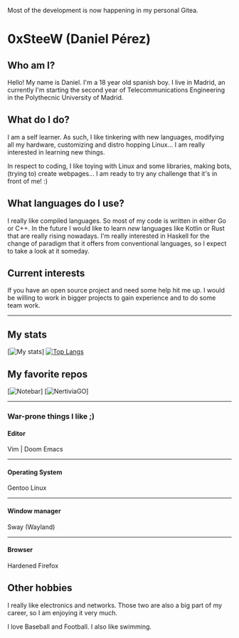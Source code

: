 Most of the development is now happening in my personal Gitea.

# 0xSteeW (Daniel Pérez)

## Who am I?

Hello! My name is Daniel. I'm a 18 year old spanish boy. I live in Madrid, an currently I'm starting the second year of Telecommunications Engineering in the Polythecnic University of Madrid.

## What do I do?
I am a self learner. As such, I like tinkering with new languages, modifying all my hardware, customizing and distro hopping Linux... I am really interested in learning new things.

In respect to coding, I like toying with Linux and some libraries, making bots, (trying to) create webpages... I am ready to try any challenge that it's in front of me! :)

## What languages do I use?

I really like compiled languages. So most of my code is written in either Go or C++. In the future I would like to learn *new* languages like Kotlin or Rust that are really rising nowadays. I'm really interested in Haskell for the change of paradigm that it offers from conventional languages, so I expect to take a look at it someday.

## Current interests
If you have an open source project and need some help hit me up. I would be willing to work in bigger projects to gain experience and to do some team work.

---
## My stats
[![My stats](https://github-readme-stats.vercel.app/api?username=0xSteeW&theme=dracula)]
[![Top Langs](https://github-readme-stats.vercel.app/api/top-langs/?username=0xSteeW&theme=darcula)](https://github.com/anuraghazra/github-readme-stats)

## My favorite repos
[![Notebar](https://github-readme-stats.vercel.app/api/pin/?username=0xSteeW&repo=xlib-note-bar&theme=dracula)]
[![NertiviaGO](https://github-readme-stats.vercel.app/api/pin/?username=0xSteeW&repo=nertiviago&theme=dracula)]

---
### War-prone things I like ;)
#### Editor
Vim | Doom Emacs

 ---
#### Operating System
Gentoo Linux

---
#### Window manager
Sway (Wayland)

---
#### Browser
Hardened Firefox

## Other hobbies

I really like electronics and networks. Those two are also a big part of my career, so I am enjoying it very much.

I love Baseball and Football. I also like swimming.
